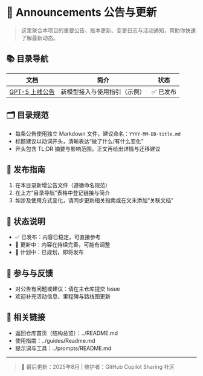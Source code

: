 # 📣 Announcements 公告与更新

> 这里聚合本项目的重要公告、版本更新、变更日志与活动通知，帮助你快速了解最新动态。

## 📚 目录导航

| 文档 | 简介 | 状态 |
|------|------|------|
| [GPT-5 上线公告](GPT-5-on-Boarded.md) | 新模型接入与使用指引（示例） | ✅ 已发布 |

## 🗂 目录规范
- 每条公告使用独立 Markdown 文件，建议命名：`YYYY-MM-DD-title.md`
- 标题建议以动词开头，清晰表达“做了什么/有什么变化”
- 开头包含 TL;DR 摘要与影响范围，正文再给出详情与迁移建议

## 📝 发布指南
1. 在本目录新增公告文件（遵循命名规范）
2. 在上方“目录导航”表格中登记链接与简介
3. 如涉及使用方式变化，请同步更新相关指南或在文末添加“关联文档”

## 🔄 状态说明
- ✅ 已发布：内容已稳定，可直接参考
- 🔄 更新中：内容在持续完善，可能有调整
- 📝 计划中：已规划，即将发布

## 🤝 参与与反馈
- 对公告有问题或建议：请在主仓库提交 Issue
- 欢迎补充活动信息、里程碑与路线图更新

## 🔗 相关链接
- 返回仓库首页（结构总览）：../README.md
- 使用指南：../guides/Readme.md
- 提示词与工具：../prompts/README.md

---

> 📅 最后更新：2025年8月 | 维护者：GitHub Copilot Sharing 社区
